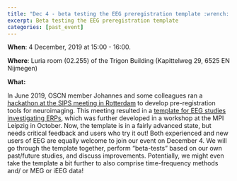 ```yaml
---
title: "Dec 4 - beta testing the EEG preregistration template :wrench::sunglasses:"
excerpt: Beta testing the EEG preregistration template
categories: [past_event]
---
```


**When**: 4 December, 2019 at 15:00 - 16:00.

**Where**: Luria room (02.255) of the Trigon Building (Kapittelweg 29, 6525 EN Nijmegen)

**What:**

In June 2019, OSCN member Johannes and some colleagues ran a [hackathon at the SIPS meeting in Rotterdam](https://docs.google.com/document/d/1fckBKZEv_Jh0hJ6oVdYuK21krhZtnH0uhwcHp0j0TbE/edit) to develop pre-registration tools for neuroimaging. This meeting resulted in a [template for EEG studies investigating ERPs](https://docs.google.com/document/d/1RmlHcWJcWMErZzjJgz9Q0rqsy-E9Vs9DYeKdvX9cawU/edit), which was further developed in a workshop at the MPI Leipzig in October. Now, the template is in a fairly advanced state, but needs critical feedback and users who try it out! Both experienced and new users of EEG are equally welcome to join our event on December 4. We will go through the template together, perform “beta-tests” based on our own past/future studies, and discuss improvements. Potentially, we might even take the template a bit further to also comprise time-frequency methods and/ or MEG or iEEG data!
